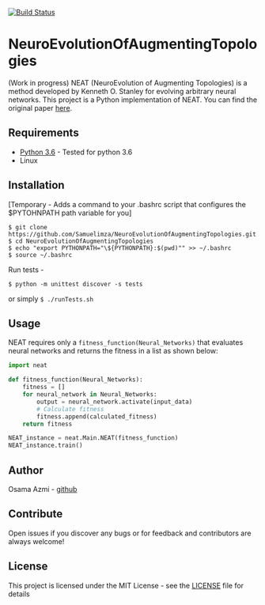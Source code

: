 [![Build Status](https://travis-ci.org/Samuelimza/NeuroEvolutionOfAugmentingTopologies.svg?branch=master)](https://travis-ci.org/Samuelimza/NeuroEvolutionOfAugmentingTopologies)
# NeuroEvolutionOfAugmentingTopologies
(Work in progress) NEAT (NeuroEvolution of Augmenting Topologies) is a method developed by Kenneth O. Stanley for evolving arbitrary neural networks.
This project is a Python implementation of NEAT.
You can find the original paper [here](http://nn.cs.utexas.edu/downloads/papers/stanley.ec02.pdf).

## Requirements
* [Python 3.6](https://www.python.org/downloads/release/python-360/) - Tested for python 3.6
* Linux

## Installation
[Temporary - Adds a command to your .bashrc script that configures the $PYTOHNPATH path variable for you]

```
$ git clone https://github.com/Samuelimza/NeuroEvolutionOfAugmentingTopologies.git
$ cd NeuroEvolutionOfAugmentingTopologies
$ echo "export PYTHONPATH="\${PYTHONPATH}:$(pwd)"" >> ~/.bashrc
$ source ~/.bashrc
```
Run tests -

`$ python -m unittest discover -s tests`

or simply `$ ./runTests.sh`

## Usage
NEAT requires only a `fitness_function(Neural_Networks)` that evaluates neural networks and returns the fitness in a list as shown below:

```python
import neat

def fitness_function(Neural_Networks):
    fitness = []
    for neural_network in Neural_Networks:
        output = neural_network.activate(input_data)
        # Calculate fitness
        fitness.append(calculated_fitness)
    return fitness

NEAT_instance = neat.Main.NEAT(fitness_function)
NEAT_instance.train()
```

## Author
Osama Azmi - [github](https://github.com/Samuelimza)

## Contribute
Open issues if you discover any bugs or for feedback and contributors are always welcome!

## License
This project is licensed under the MIT License - see the [LICENSE](LICENSE) file for details 
